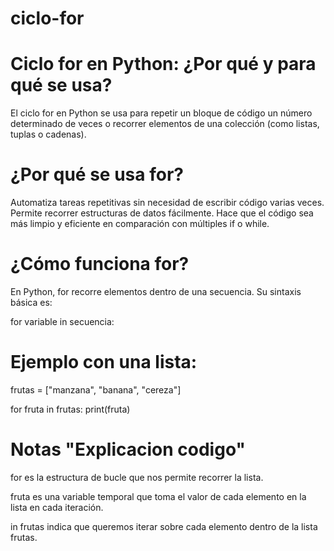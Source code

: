 # ciclo-for
# Ciclo for en Python: ¿Por qué y para qué se usa?
El ciclo for en Python se usa para repetir un bloque de código un número determinado de veces o recorrer elementos de una colección (como listas, tuplas o cadenas).

# ¿Por qué se usa for?
 Automatiza tareas repetitivas sin necesidad de escribir código varias veces.
 Permite recorrer estructuras de datos fácilmente.
 Hace que el código sea más limpio y eficiente en comparación con múltiples if o while.


 # ¿Cómo funciona for?
En Python, for recorre elementos dentro de una secuencia. Su sintaxis básica es:

for variable in secuencia:

# Ejemplo con una lista:



frutas = ["manzana", "banana", "cereza"]

for fruta in frutas:
    print(fruta)

# Notas "Explicacion codigo"

for es la estructura de bucle que nos permite recorrer la lista.

fruta es una variable temporal que toma el valor de cada elemento en la lista en cada iteración.

in frutas indica que queremos iterar sobre cada elemento dentro de la lista frutas.



